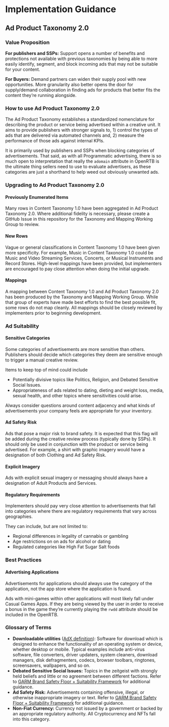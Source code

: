 
# Implementation Guidance


## Ad Product Taxonomy 2.0


### Value Proposition

**For publishers and SSPs:** Support opens a number of benefits and protections not available with previous taxonomies by being able to more easily identify, segment, and block incoming ads that may not be suitable for your content. 

**For Buyers:** Demand partners can widen their supply pool with new opportunities. More granularity also better opens the door for supply/demand collaboration in finding ads for products that better fits the content they’re running alongside. 


### How to use Ad Product Taxonomy 2.0

The Ad Product Taxonomy establishes a standardized nomenclature for describing the product or service being advertised within a creative unit. It aims to provide publishers with stronger signals to, 1) control the types of ads that are delivered via automated channels and, 2) measure the performance of those ads against internal KPIs.

It is primarily used by publishers and SSPs when blocking categories of advertisements. That said, as with all Programmatic advertising, there is so much open to interpretation that really the `adomain` attribute in OpenRTB is the ultimate thing sellers need to use to evaluate advertisers, as these categories are just a shorthand to help weed out obviously unwanted ads.


### Upgrading to Ad Product Taxonomy 2.0


#### Previously Enumerated Items

Many rows in Content Taxonomy 1.0 have been aggregated in Ad Product Taxonomy 2.0. Where additional fidelity is necessary, please create a GitHub Issue in this repository for the Taxonomy and Mapping Working Group to review. 


#### New Rows

Vague or general classifications in Content Taxonomy 1.0 have been given more specificity. For example, Music in Content Taxonomy 1.0 could be Music and Video Streaming Services, Concerts, or Musical Instruments and Record Stores. High-level mappings have been provided, but implementers are encouraged to pay close attention when doing the initial upgrade. 


#### Mappings

A mapping between Content Taxonomy 1.0 and Ad Product Taxonomy 2.0 has been produced by the Taxonomy and Mapping Working Group. While that group of experts have made best efforts to find the best possible fit, some rows do not map cleanly. All mappings should be closely reviewed by implementers prior to beginning development.  


### Ad Suitability 


#### Sensitive Categories

Some categories of advertisements are more sensitive than others. Publishers should decide which categories they deem are sensitive enough to trigger a manual creative review.

Items to keep top of mind could include



* Potentially divisive topics like Politics, Religion, and Debated Sensitive Social Issues. 
* Appropriateness of ads related to dating, dieting and weight loss, media, sexual health, and other topics where sensitivities could arise. 

Always consider questions around content adjacency and what kinds of advertisements your company feels are appropriate for your inventory. 


#### Ad Safety Risk

Ads that pose a major risk to brand safety. It is expected that this flag will be added during the creative review process (typically done by SSPs). It should only be used in conjunction with the product or service being advertised. For example, a shirt with graphic imagery would have a designation of both Clothing and Ad Safety Risk.  


#### Explicit Imagery 

Ads with explicit sexual imagery or messaging should always have a designation of Adult Products and Services. 


#### Regulatory Requirements

Implementers should pay very close attention to advertisements that fall into categories where there are regulatory requirements that vary across geographies. 

They can include, but are not limited to: 



* Regional differences in legality of cannabis or gambling
* Age restrictions on on ads for alcohol or dating
* Regulated categories like High Fat Sugar Salt foods 


### Best Practices


#### Advertising Applications

Advertisements for applications should always use the category of the application, not the app store where the application is found. 

Ads with mini-games within other applications will most likely fall under Casual Games Apps. If they are being viewed by the user in order to receive a bonus in the game they’re currently playing the `rwdd` attribute should be included in the OpenRTB.


### Glossary of Terms



* **Downloadable utilities** ([AdX definition](https://support.google.com/admob/answer/3150953?hl=en#zippy=%2Cdownloadable-utilities)): Software for download which is designed to enhance the functionality of an operating system or device, whether desktop or mobile. Typical examples include anti-virus software, file converters, driver updaters, system cleaners, download managers, disk defragmenters, codecs, browser toolbars, ringtones, screensavers, wallpapers, and so on.
* **Debated Sensitive Social Issues:** Topics in the zeitgeist with strongly held beliefs and little or no agreement between different factions. Refer to [GARM Brand Safety Floor + Suitability Framework](https://wfanet.org/l/library/download/urn:uuid:7d484745-41cd-4cce-a1b9-a1b4e30928ea/garm+brand+safety+floor+suitability+framework+23+sept.pdf) for additional guidance. 
* **Ad Safety Risk:** Advertisements containing offensive, illegal, or otherwise inappropriate imagery or text. Refer to [GARM Brand Safety Floor + Suitability Framework](https://wfanet.org/l/library/download/urn:uuid:7d484745-41cd-4cce-a1b9-a1b4e30928ea/garm+brand+safety+floor+suitability+framework+23+sept.pdf) for additional guidance. 
* **Non-Fiat Currency:** Currency not issued by a government or backed by an appropriate regulatory authority. All Cryptocurrency and NFTs fall into this category. 
